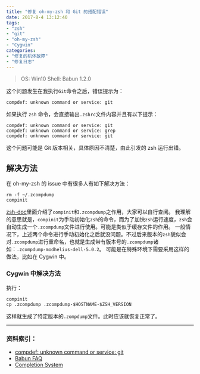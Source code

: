 ```yaml
---
title: "修复 oh-my-zsh 和 Git 的搭配错误"
date: 2017-8-4 13:12:40
tags: 
- "zsh"
- "git"
- "oh-my-zsh"
- "Cygwin"
categories: 
- "修复的机体故障"
- "修复日志"
---
```

> OS: Win10
> Shell: Babun 1.2.0

这个问题发生在我执行`Git`命令之后，错误提示为：

```shell
compdef: unknown command or service: git
```

如果执行 `zsh` 命令，会直接输出`.zshrc`文件内容并且有以下提示：

```shell
compdef: unknown command or service: git
compdef: unknown command or service: grep
compdef: unknown command or service: git
```

这个问题可能是 Git 版本相关，具体原因不清楚，由此引发的 zsh 运行出错。

## 解决方法

在 oh-my-zsh 的 issue 中有很多人有如下解决方法：

```shell
rm -f ~/.zcompdump
compinit
```

[zsh-doc](http://www.csse.uwa.edu.au/programming/linux/zsh-doc/zsh_23.html)里面介绍了`compinit`和`.zcompdump`之作用，大家可以自行查阅。
我理解的意思就是，`compinit`为手动初始化`zsh`的命令，而为了加快`zsh`运行速度，`zsh`会自动生成一个`.zcompdump`文件进行使用。可能是类似于缓存文件的作用。
一般情况下，上述两个命令进行手动初始化之后就没问题。不过后来版本的`zsh`貌似会对`.zcompdump`进行重命名，也就是生成带有版本号的`.zcompdump`诸如：`.zcompdump-modhelius-dell-5.0.2`。
可能是在特殊环境下需要采用这样的做法，比如在 Cygwin 中。

### Cygwin 中解决方法

执行：

```shell
compinit
cp .zcompdump .zcompdump-$HOSTNAME-$ZSH_VERSION
```

这样就生成了特定版本的`.zompdump`文件。此时应该就恢复正常了。


-----
### 资料索引：
- [compdef: unknown command or service: git](https://github.com/robbyrussell/oh-my-zsh/issues/630)
- [Babun FAQ](http://babun.github.io/faq.html)
- [Completion System](http://www.csse.uwa.edu.au/programming/linux/zsh-doc/zsh_23.html)